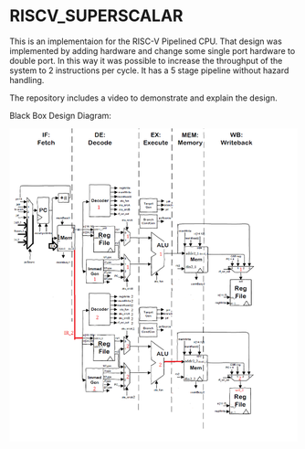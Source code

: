 # RISCV_SUPERSCALAR

This is an implementaion for the RISC-V Pipelined CPU.
That design was implemented by adding hardware and change some single port hardware to double port. 
In this way it was possible to increase the throughput of the system to 2 instructions per cycle.
It has a 5 stage pipeline without hazard handling.

The repository includes a video to demonstrate and explain the design. 

Black Box Design Diagram:

![alt text](https://github.com/FilippoCheein/RISCV_SUPERSCALAR/blob/main/Superscalr_Architecture.png?raw=true)
